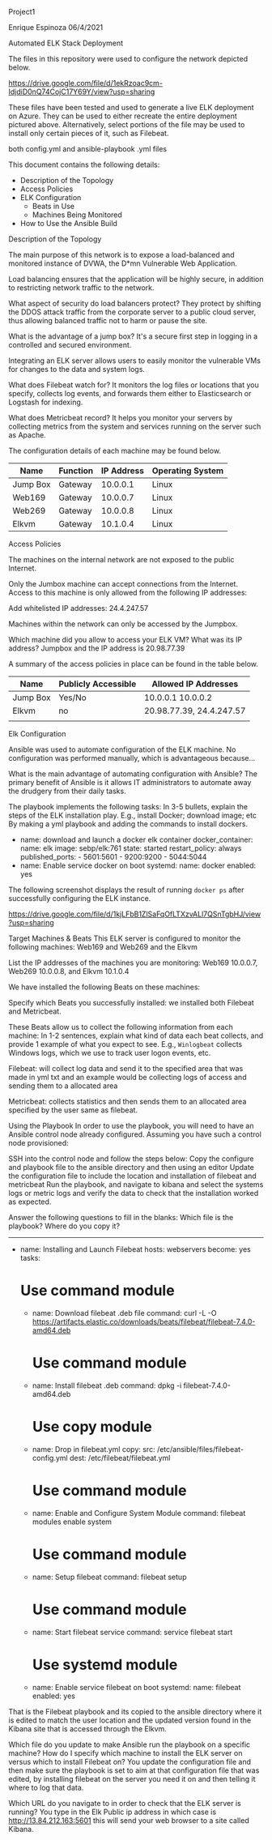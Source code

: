 Project1

Enrique Espinoza 
06/4/2021




 Automated ELK Stack Deployment

The files in this repository were used to configure the network depicted below.

https://drive.google.com/file/d/1ekRzoac9cm-IdjdiD0nQ74CojC17Y69Y/view?usp=sharing


These files have been tested and used to generate a live ELK deployment on Azure. They can be used to either recreate the entire deployment pictured above. Alternatively, select portions of the file may be used to install only certain pieces of it, such as Filebeat.

 both config.yml and ansible-playbook .yml files

This document contains the following details:
- Description of the Topology
- Access Policies
- ELK Configuration
  - Beats in Use
  - Machines Being Monitored
- How to Use the Ansible Build


 Description of the Topology

The main purpose of this network is to expose a load-balanced and monitored instance of DVWA, the D*mn Vulnerable Web Application.

Load balancing ensures that the application will be highly secure, in addition to restricting network traffic to the network.

What aspect of security do load balancers protect? They protect by shifting the DDOS attack traffic from the corporate server to a public cloud server, thus allowing balanced traffic not to harm or pause the site.

What is the advantage of a jump box? It's a secure first step in logging in a controlled and secured environment.

Integrating an ELK server allows users to easily monitor the vulnerable VMs for changes to the data and system logs.

What does Filebeat watch for? It monitors the log files or locations that you specify, collects log events, and forwards them either to Elasticsearch or Logstash for indexing. 

What does Metricbeat record? It helps you monitor your servers by collecting metrics from the system and services running on the server such as Apache. 

The configuration details of each machine may be found below.

| Name     | Function | IP Address | Operating System |
|----------|----------|------------|------------------|
| Jump Box | Gateway  | 10.0.0.1   | Linux       |
| Web169    | Gateway  | 10.0.0.7   | Linux       |
| Web269    | Gateway  | 10.0.0.8   | Linux       |
| Elkvm        | Gateway   | 10.1.0.4  |  Linux      |

 Access Policies

The machines on the internal network are not exposed to the public Internet. 

Only the Jumbox machine can accept connections from the Internet. Access to this machine is only allowed from the following IP addresses:

Add whitelisted IP addresses: 
24.4.247.57

Machines within the network can only be accessed by the Jumpbox.

 Which machine did you allow to access your ELK VM? What was its IP address? 
Jumpbox and the IP address is 20.98.77.39 

A summary of the access policies in place can be found in the table below.

| Name     | Publicly Accessible | Allowed IP Addresses |
|----------|---------------------|----------------------|
| Jump Box | Yes/No              | 10.0.0.1 10.0.0.2    |
| Elkvm    |     no              | 20.98.77.39, 24.4.247.57 |
|          |                     |                      |

 Elk Configuration

Ansible was used to automate configuration of the ELK machine. No configuration was performed manually, which is advantageous because...

What is the main advantage of automating configuration with Ansible? The primary benefit of Ansible is it allows IT administrators to automate away the drudgery from their daily tasks.


The playbook implements the following tasks:
In 3-5 bullets, explain the steps of the ELK installation play. E.g., install Docker; download image; etc
By making a yml playbook and adding the commands to install dockers.
- name: download and launch a docker elk container
      docker_container:
        name: elk
        image: sebp/elk:761
        state: started
        restart_policy: always
        published_ports:
          - 5601:5601
          - 9200:9200
          - 5044:5044
- name: Enable service docker on boot
      systemd:
        name: docker
        enabled: yes





The following screenshot displays the result of running `docker ps` after successfully configuring the ELK instance.

https://drive.google.com/file/d/1kjLFbB1ZlSaFqOfLTXzvALl7QSnTgbHJ/view?usp=sharing 

Target Machines & Beats
This ELK server is configured to monitor the following machines:
Web169 and Web269 and the Elkvm

List the IP addresses of the machines you are monitoring:
Web169 10.0.0.7, Web269 10.0.0.8, and Elkvm 10.1.0.4

We have installed the following Beats on these machines:

Specify which Beats you successfully installed: we installed both Filebeat and Metricbeat.

These Beats allow us to collect the following information from each machine:
In 1-2 sentences, explain what kind of data each beat collects, and provide 1 example of what you expect to see. E.g., `Winlogbeat` collects Windows logs, which we use to track user logon events, etc.

Filebeat: will collect log data and send it to the specified area that was made in yml txt and an example would be collecting logs of access and sending them to a allocated area

Metricbeat: collects statistics and then sends them to an allocated area specified by the user same as filebeat.


Using the Playbook
In order to use the playbook, you will need to have an Ansible control node already configured. Assuming you have such a control node provisioned: 

SSH into the control node and follow the steps below:
 Copy the configure and playbook  file to the ansible directory and then using an editor
 Update the configuration file to include the location and installation of filebeat and metricbeat
 Run the playbook, and navigate to kibana and select the systems logs or metric logs and verify the data to check that the installation worked as expected.

 Answer the following questions to fill in the blanks:
 Which file is the playbook? Where do you copy it? 

---
- name: Installing and Launch Filebeat
  hosts: webservers
  become: yes
  tasks:
    # Use command module
  - name: Download filebeat .deb file
    command: curl -L -O https://artifacts.elastic.co/downloads/beats/filebeat/filebeat-7.4.0-amd64.deb

    # Use command module
  - name: Install filebeat .deb
    command: dpkg -i filebeat-7.4.0-amd64.deb

    # Use copy module
  - name: Drop in filebeat.yml
    copy:
      src: /etc/ansible/files/filebeat-config.yml
      dest: /etc/filebeat/filebeat.yml

    # Use command module
  - name: Enable and Configure System Module
    command: filebeat modules enable system

    # Use command module
  - name: Setup filebeat
    command: filebeat setup

    # Use command module
  - name: Start filebeat service
    command: service filebeat start

    # Use systemd module
  - name: Enable service filebeat on boot
    systemd:
      name: filebeat
      enabled: yes

That is the Filebeat playbook and its copied to the ansible directory where it is edited to match the user location and the updated version found in the Kibana site that is accessed through the Elkvm.




Which file do you update to make Ansible run the playbook on a specific machine? How do I                   specify which machine to install the ELK server on versus which to install Filebeat on? You update the configuration file and then make sure the playbook is set to aim at that configuration file that was edited, by installing filebeat on the server you need it on and then telling it where to log that data.

 Which URL do you navigate to in order to check that the ELK server is running?
You type in the Elk Public ip address in which case is http://13.84.212.163:5601 this will send your web browser to a site called Kibana.
